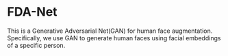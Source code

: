 # FDA-Net

This is a Generative Adversarial Net(GAN) for human face augmentation. Specifically, we use GAN to generate human faces using facial embeddings of a specific person.